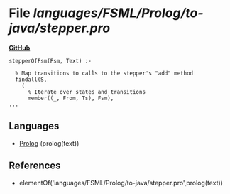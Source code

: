 # File _languages/FSML/Prolog/to-java/stepper.pro_
**[GitHub](https://github.com/softlang/yas/blob/master/languages/FSML/Prolog/to-java/stepper.pro)**
```
stepperOfFsm(Fsm, Text) :-

  % Map transitions to calls to the stepper's "add" method
  findall(S,
    (
      % Iterate over states and transitions
      member((_, From, Ts), Fsm),
...
```

## Languages
* [Prolog](../languages/Prolog.md) (prolog(text))

## References
* elementOf('languages/FSML/Prolog/to-java/stepper.pro',prolog(text))

